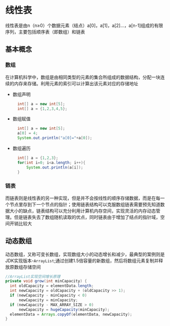 # 线性表

线性表是由n（n≥0）个数据元素（结点）a[0]，a[1]，a[2]…，a[n-1]组成的有限序列，主要包括顺序表（即数组）和链表

## 基本概念

### 数组

在计算机科学中，数组是由相同类型的元素的集合所组成的数据结构，分配一块连续的内存来存储。利用元素的索引可以计算出该元素对应的存储地址

- 数组声明

  ```java
    int[] a = new int[5];
    int[] a = {1,2,3,4,5};
  ```

- 数组赋值

  ```java
    int[] a = new int[5];
    a[0] = 4;
    System.out.println("a[0]="+a[0]);
  ```

- 数组遍历

  ```java
    int[] a = {1,2,3};
    for(int i=0; i<a.length; i++){ 
    	System.out.println(a[i]);
    }
  ```

### 链表

而链表则是线性表的另一种实现，但是并不会按线性的顺序存储数据，而是在每一个节点里存到下一个节点的指针；使用链表结构可以克服数组链表需要预先知道数据大小的缺点，链表结构可以充分利用计算机内存空间，实现灵活的内存动态管理。但是链表失去了数组随机读取的优点，同时链表由于增加了结点的指针域，空间开销比较大

## 动态数组

动态数组，又称可变长数组，实现数组大小的动态增长和减少，最典型的案例则是JDK实现版本-`ArrayList`;通过创建1.5倍容量的新数组，然后将数组元素复制并释放原数组存储空间

```java
//ArrayList实现空间增长原理
private void grow(int minCapacity) {
  int oldCapacity = elementData.length;
  int newCapacity = oldCapacity + (oldCapacity >> 1);
  if (newCapacity - minCapacity < 0)
      newCapacity = minCapacity;
  if (newCapacity - MAX_ARRAY_SIZE > 0)
      newCapacity = hugeCapacity(minCapacity);
  elementData = Arrays.copyOf(elementData, newCapacity);
}
```

